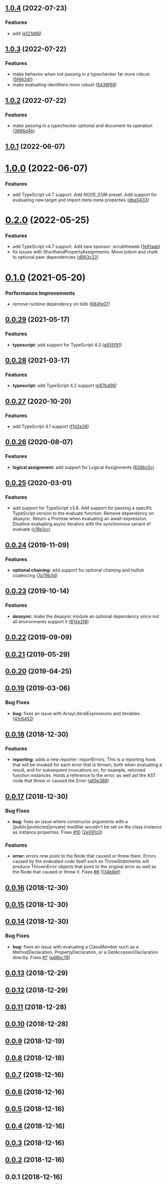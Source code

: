 ## [1.0.4](https://github.com/wessberg/ts-evaluator/compare/v1.0.3...v1.0.4) (2022-07-23)


### Features

* add ([e121d66](https://github.com/wessberg/ts-evaluator/commit/e121d662745c5cdbb83e2a0669258ff0c16a4b9d))



## [1.0.3](https://github.com/wessberg/ts-evaluator/compare/v1.0.2...v1.0.3) (2022-07-22)


### Features

* make behavior when not passing in a typechecker far more robust ([5f6634f](https://github.com/wessberg/ts-evaluator/commit/5f6634f55929955a9d37a9263f99d0227f1a3956))
* make evaluating identifiers more robust ([8436f68](https://github.com/wessberg/ts-evaluator/commit/8436f686b10d218977e242afcabbc2172f32bdca))



## [1.0.2](https://github.com/wessberg/ts-evaluator/compare/v1.0.1...v1.0.2) (2022-07-22)


### Features

* make passing in a typechecker optional and document its operation ([3966d4b](https://github.com/wessberg/ts-evaluator/commit/3966d4ba8fda13297bd794743d1061408b3c7a71))



## [1.0.1](https://github.com/wessberg/ts-evaluator/compare/v1.0.0...v1.0.1) (2022-06-07)



# [1.0.0](https://github.com/wessberg/ts-evaluator/compare/v0.2.0...v1.0.0) (2022-06-07)


### Features

* add TypeScript v4.7 support. Add NODE_ESM preset. Add support for evaluating new.target and import.meta meta properties ([dbe0433](https://github.com/wessberg/ts-evaluator/commit/dbe0433270c96540950a2b0a4b552249dbab50cf))



# [0.2.0](https://github.com/wessberg/ts-evaluator/compare/v0.1.0...v0.2.0) (2022-05-25)


### Features

* add TypeScript v4.7 support. Add new sponsor: scrubtheweb ([1e91aab](https://github.com/wessberg/ts-evaluator/commit/1e91aaba01f40b8358dd1b3747eee51c3f038d4b))
* fix issues with ShorthandPropertyAssignments. Move jsdom and chalk to optional peer dependencies ([d963c22](https://github.com/wessberg/ts-evaluator/commit/d963c22c429a1a381a4a91c6948aafd5cff6c6e4))



# [0.1.0](https://github.com/wessberg/ts-evaluator/compare/v0.0.29...v0.1.0) (2021-05-20)


### Performance Improvements

* remove runtime dependency on tslib ([684fe07](https://github.com/wessberg/ts-evaluator/commit/684fe0739c62d083228311907e98392e7865878c))



## [0.0.29](https://github.com/wessberg/ts-evaluator/compare/v0.0.28...v0.0.29) (2021-05-17)


### Features

* **typescript:** add support for TypeScript 4.3 ([a955f91](https://github.com/wessberg/ts-evaluator/commit/a955f9199553cdd4ef79b2c00c9d866fed0ccf76))



## [0.0.28](https://github.com/wessberg/ts-evaluator/compare/v0.0.27...v0.0.28) (2021-03-17)


### Features

* **typescript:** add TypeScript 4.2 support ([e87b496](https://github.com/wessberg/ts-evaluator/commit/e87b4962e8453926171607f29bbbf5e05a014714))



## [0.0.27](https://github.com/wessberg/ts-evaluator/compare/v0.0.26...v0.0.27) (2020-10-20)


### Features

* add TypeScript 4.1 support ([f1d2e28](https://github.com/wessberg/ts-evaluator/commit/f1d2e283e164021150c693c037d26e8e5a928df9))



## [0.0.26](https://github.com/wessberg/ts-evaluator/compare/v0.0.25...v0.0.26) (2020-08-07)


### Features

* **logical assignment:** add support for Logical Assignments ([639bc5c](https://github.com/wessberg/ts-evaluator/commit/639bc5ce192de9b1d7d87ac525038af409d4a4b3))



## [0.0.25](https://github.com/wessberg/ts-evaluator/compare/v0.0.24...v0.0.25) (2020-03-01)


### Features

* add support for TypeScript v3.8. Add support for passing a specific TypeScript version to the evaluate function. Remove dependency on deasync. Return a Promise when evaluating an await-expression. Disallow evaluating async iterators with the synchronous variant of evaluate ([c19e1cc](https://github.com/wessberg/ts-evaluator/commit/c19e1cca6ba84c38bbb63f3c0a8db8f0722a2e63))



## [0.0.24](https://github.com/wessberg/ts-evaluator/compare/v0.0.23...v0.0.24) (2019-11-09)


### Features

* **optional chaining:** add support for optional chaining and nullish coalescing ([7a79b34](https://github.com/wessberg/ts-evaluator/commit/7a79b34e6dd098a87f98bfab64c707a640c55ade))



## [0.0.23](https://github.com/wessberg/ts-evaluator/compare/v0.0.22...v0.0.23) (2019-10-14)


### Features

* **deasync:** make the deasync module an optional dependency since not all environments support it ([814e2f8](https://github.com/wessberg/ts-evaluator/commit/814e2f857132b9ff356a15be0c41217eb5c27f64))



## [0.0.22](https://github.com/wessberg/ts-evaluator/compare/v0.0.21...v0.0.22) (2019-09-09)



## [0.0.21](https://github.com/wessberg/ts-evaluator/compare/v0.0.20...v0.0.21) (2019-05-29)



## [0.0.20](https://github.com/wessberg/ts-evaluator/compare/v0.0.19...v0.0.20) (2019-04-25)



## [0.0.19](https://github.com/wessberg/ts-evaluator/compare/v0.0.18...v0.0.19) (2019-03-06)


### Bug Fixes

* **bug:** fixes an issue with ArrayLiteralExpressions and iterables. ([41c6452](https://github.com/wessberg/ts-evaluator/commit/41c6452342b31f606ee5fb9c4c50c6bc2d867e76))



## [0.0.18](https://github.com/wessberg/ts-evaluator/compare/v0.0.17...v0.0.18) (2018-12-30)


### Features

* **reporting:** adds a new reporter: reportErrors. This is a reporting hook that will be invoked for each error that is thrown, both when evaluating a result, and for subsequent invocations on, for example, returned function instances. Holds a reference to the error, as well ast the AST node that threw or caused the Error ([a65e386](https://github.com/wessberg/ts-evaluator/commit/a65e3861a1659e80ffd46e9c2ed48dff756dfebc))



## [0.0.17](https://github.com/wessberg/ts-evaluator/compare/v0.0.16...v0.0.17) (2018-12-30)


### Bug Fixes

* **bug:** fixes an issue where constructor arguments with a [public|protected|private] modifier wouldn't be set on the class instance as instance properties. Fixes [#10](https://github.com/wessberg/ts-evaluator/issues/10) ([2e091c0](https://github.com/wessberg/ts-evaluator/commit/2e091c034c46832715a493c26dc0a320de8c9ff9))


### Features

* **error:** errors now point to the Node that caused or threw them. Errors caused by the evaluated code itself such as ThrowStatements will produce ThrownError objects that point to the original error as well as the Node that caused or threw it. Fixes [#8](https://github.com/wessberg/ts-evaluator/issues/8) ([134b8ef](https://github.com/wessberg/ts-evaluator/commit/134b8efc4ea5854695883150641ffabac413bd5c))



## [0.0.16](https://github.com/wessberg/ts-evaluator/compare/v0.0.15...v0.0.16) (2018-12-30)



## [0.0.15](https://github.com/wessberg/ts-evaluator/compare/v0.0.14...v0.0.15) (2018-12-30)



## [0.0.14](https://github.com/wessberg/ts-evaluator/compare/v0.0.13...v0.0.14) (2018-12-30)


### Bug Fixes

* **bug:** fixes an issue with evaluating a ClassMember such as a MethodDeclaration, PropertyDeclaration, or a GetAccessorDeclaration directly. Fixes [#7](https://github.com/wessberg/ts-evaluator/issues/7) ([ad8bc78](https://github.com/wessberg/ts-evaluator/commit/ad8bc78f585f13211329ba7345d9c5b2d3b9d201))



## [0.0.13](https://github.com/wessberg/ts-evaluator/compare/v0.0.12...v0.0.13) (2018-12-29)



## [0.0.12](https://github.com/wessberg/ts-evaluator/compare/v0.0.11...v0.0.12) (2018-12-29)



## [0.0.11](https://github.com/wessberg/ts-evaluator/compare/v0.0.10...v0.0.11) (2018-12-28)



## [0.0.10](https://github.com/wessberg/ts-evaluator/compare/v0.0.9...v0.0.10) (2018-12-28)



## [0.0.9](https://github.com/wessberg/ts-evaluator/compare/v0.0.8...v0.0.9) (2018-12-19)



## [0.0.8](https://github.com/wessberg/ts-evaluator/compare/v0.0.7...v0.0.8) (2018-12-18)



## [0.0.7](https://github.com/wessberg/ts-evaluator/compare/v0.0.6...v0.0.7) (2018-12-16)



## [0.0.6](https://github.com/wessberg/ts-evaluator/compare/v0.0.5...v0.0.6) (2018-12-16)



## [0.0.5](https://github.com/wessberg/ts-evaluator/compare/v0.0.4...v0.0.5) (2018-12-16)



## [0.0.4](https://github.com/wessberg/ts-evaluator/compare/v0.0.3...v0.0.4) (2018-12-16)



## [0.0.3](https://github.com/wessberg/ts-evaluator/compare/v0.0.2...v0.0.3) (2018-12-16)



## [0.0.2](https://github.com/wessberg/ts-evaluator/compare/v0.0.1...v0.0.2) (2018-12-16)



## 0.0.1 (2018-12-16)



